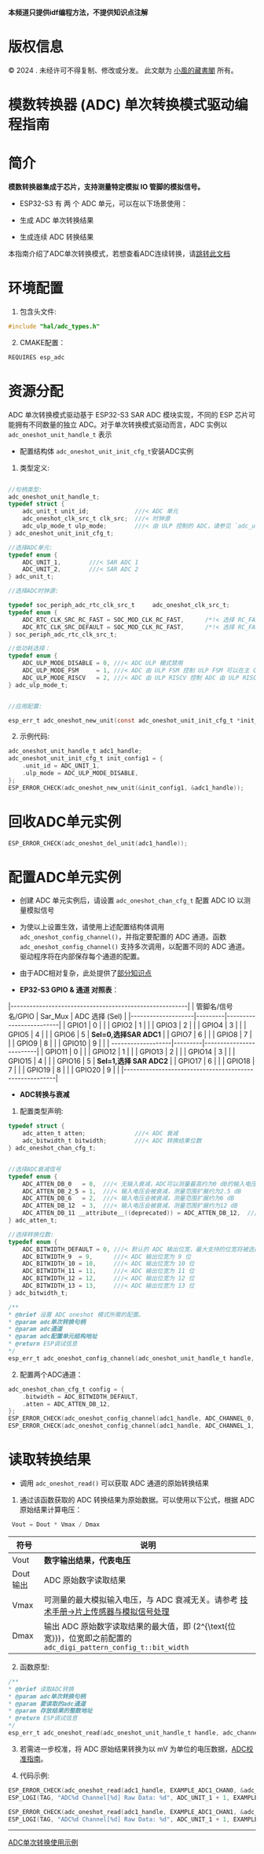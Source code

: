 **本频道只提供idf编程方法，不提供知识点注解**

# 版权信息

© 2024 . 未经许可不得复制、修改或分发。 此文献为 [小風的藏書閣](https://t.me/xfp2333) 所有。

# 模数转换器 (ADC) 单次转换模式驱动编程指南

# 简介

**模数转换器集成于芯片，支持测量特定模拟 IO 管脚的模拟信号。**

- ESP32-S3 有 两 个 ADC 单元，可以在以下场景使用：

- 生成 ADC 单次转换结果

- 生成连续 ADC 转换结果

本指南介绍了ADC单次转换模式，若想查看ADC连续转换，请[跳转此文档](ADC.md)

# 环境配置

1. 包含头文件:
```c
#include "hal/adc_types.h"
```

2. CMAKE配置：
```c
REQUIRES esp_adc
```

# 资源分配

ADC 单次转换模式驱动基于 ESP32-S3 SAR ADC 模块实现，不同的 ESP 芯片可能拥有不同数量的独立 ADC。对于单次转换模式驱动而言，ADC 实例以 `adc_oneshot_unit_handle_t` 表示

-  配置结构体 `adc_oneshot_unit_init_cfg_t`安装ADC实例

1. 类型定义:

```c

//句柄类型:
adc_oneshot_unit_handle_t;
typedef struct {
    adc_unit_t unit_id;             ///< ADC 单元
    adc_oneshot_clk_src_t clk_src;  ///< 时钟源
    adc_ulp_mode_t ulp_mode;        ///< 由 ULP 控制的 ADC，请参见 `adc_ulp_mode_t`
} adc_oneshot_unit_init_cfg_t;

//选择ADC单元:
typedef enum {
    ADC_UNIT_1,        ///< SAR ADC 1
    ADC_UNIT_2,        ///< SAR ADC 2
} adc_unit_t;

//选择ADC时钟源:

typedef soc_periph_adc_rtc_clk_src_t     adc_oneshot_clk_src_t;  
typedef enum {
    ADC_RTC_CLK_SRC_RC_FAST = SOC_MOD_CLK_RC_FAST,      /*!< 选择 RC_FAST 作为源时钟 */
    ADC_RTC_CLK_SRC_DEFAULT = SOC_MOD_CLK_RC_FAST,      /*!< 选择 RC_FAST 作为默认时钟选择 */
} soc_periph_adc_rtc_clk_src_t;

//低功耗选择：
typedef enum {
    ADC_ULP_MODE_DISABLE = 0, ///< ADC ULP 模式禁用
    ADC_ULP_MODE_FSM     = 1, ///< ADC 由 ULP FSM 控制 ULP FSM 可以在主 CPU 休眠时定期唤醒并执行一些预定义的任务，包括控制 ADC 进行数据采集。
    ADC_ULP_MODE_RISCV   = 2, ///< ADC 由 ULP RISCV 控制 ADC 由 ULP RISCV 控制。ULP RISCV 是一个更强大的处理器，可以执行更复杂的任务，包括控制 ADC 进行数据采集和处理
} adc_ulp_mode_t;


//应用配置:

esp_err_t adc_oneshot_new_unit(const adc_oneshot_unit_init_cfg_t *init_config, adc_oneshot_unit_handle_t *ret_unit);
```

2. 示例代码:

```c
adc_oneshot_unit_handle_t adc1_handle;
adc_oneshot_unit_init_cfg_t init_config1 = {
    .unit_id = ADC_UNIT_1,
    .ulp_mode = ADC_ULP_MODE_DISABLE,
};
ESP_ERROR_CHECK(adc_oneshot_new_unit(&init_config1, &adc1_handle));
```

# 回收ADC单元实例

```c
ESP_ERROR_CHECK(adc_oneshot_del_unit(adc1_handle));
```

# 配置ADC单元实例

- 创建 ADC 单元实例后，请设置 `adc_oneshot_chan_cfg_t` 配置 ADC IO 以测量模拟信号
- 为使以上设置生效，请使用上述配置结构体调用 `adc_oneshot_config_channel()`，并指定要配置的 ADC 通道。函数 `adc_oneshot_config_channel()` 支持多次调用，以配置不同的 ADC 通道。驱动程序将在内部保存每个通道的配置。

- 由于ADC相对复杂，此处提供了[部分知识点](ADC_POINT.md)

- **EP32-S3 GPIO & 通道 对照表**：


|--------------------------------------------------------|
| 管脚名/信号名/GPIO | Sar_Mux | ADC 选择 (Sel)           |
|--------------------|---------|-------------------------|
| GPIO1              | 0       |                         |
| GPIO2              | 1       |                         |
| GPIO3              | 2       |                         |
| GPIO4              | 3       |                         |
| GPIO5              | 4       |                         |
| GPIO6              | 5       | **Sel=0,选择SAR ADC1**  |
| GPIO7              | 6       |                         |
| GPIO8              | 7       |                         |
| GPIO9              | 8       |                         |
| GPIO10             | 9       |                         |
| -------------------|---------|-------------------------|
| GPIO11             | 0       |                         |
| GPIO12             | 1       |                         |
| GPIO13             | 2       |                         |
| GPIO14             | 3       |                         |
| GPIO15             | 4       |                         |
| GPIO16             | 5       | **Sel=1,选择 SAR ADC2** |
| GPIO17             | 6       |                         |
| GPIO18             | 7       |                         |
| GPIO19             | 8       |                         |
| GPIO20             | 9       |                         |
|--------------------------------------------------------|

- **ADC转换与衰减**


1. 配置类型声明:

```c
typedef struct {
    adc_atten_t atten;              ///< ADC 衰减
    adc_bitwidth_t bitwidth;        ///< ADC 转换结果位数
} adc_oneshot_chan_cfg_t;


//选择ADC衰减信号
typedef enum {
    ADC_ATTEN_DB_0   = 0,  ///< 无输入衰减，ADC可以测量最高约为0 dB的输入电压
    ADC_ATTEN_DB_2_5 = 1,  ///< 输入电压会被衰减，测量范围扩展约为2.5 dB
    ADC_ATTEN_DB_6   = 2,  ///< 输入电压会被衰减，测量范围扩展约为6 dB
    ADC_ATTEN_DB_12  = 3,  ///< 输入电压会被衰减，测量范围扩展约为12 dB
    ADC_ATTEN_DB_11 __attribute__((deprecated)) = ADC_ATTEN_DB_12,  ///< 已弃用，与 `ADC_ATTEN_DB_12` 行为相同
} adc_atten_t;

//选择转换位数:
typedef enum {
    ADC_BITWIDTH_DEFAULT = 0, ///< 默认的 ADC 输出位宽，最大支持的位宽将被选择
    ADC_BITWIDTH_9  = 9,      ///< ADC 输出位宽为 9 位
    ADC_BITWIDTH_10 = 10,     ///< ADC 输出位宽为 10 位
    ADC_BITWIDTH_11 = 11,     ///< ADC 输出位宽为 11 位
    ADC_BITWIDTH_12 = 12,     ///< ADC 输出位宽为 12 位
    ADC_BITWIDTH_13 = 13,     ///< ADC 输出位宽为 13 位
} adc_bitwidth_t;

/**
* @brief 设置 ADC oneshot 模式所需的配置。
* @param adc单次转换句柄
* @param adc通道
* @param adc配置单元结构地址
* @return ESP调试信息
*/
esp_err_t adc_oneshot_config_channel(adc_oneshot_unit_handle_t handle, adc_channel_t channel, const adc_oneshot_chan_cfg_t *config);
```

2. 配置两个ADC通道：
```c
adc_oneshot_chan_cfg_t config = {
    .bitwidth = ADC_BITWIDTH_DEFAULT,
    .atten = ADC_ATTEN_DB_12,
};
ESP_ERROR_CHECK(adc_oneshot_config_channel(adc1_handle, ADC_CHANNEL_0, &config));
ESP_ERROR_CHECK(adc_oneshot_config_channel(adc1_handle, ADC_CHANNEL_1, &config));
```

# 读取转换结果

- 调用 `adc_oneshot_read()` 可以获取 ADC 通道的原始转换结果
1. 通过该函数获取的 ADC 转换结果为原始数据。可以使用以下公式，根据 ADC 原始结果计算电压：
```c
 Vout = Dout * Vmax / Dmax 
 ```
| 符号     | 说明                                                                                                             |
|----------|------------------------------------------------------------------------------------------------------------------|
| Vout     | **数字输出结果，代表电压**                                                                                       |
| Dout输出 | ADC 原始数字读取结果                                                                                            |
| Vmax     | 可测量的最大模拟输入电压，与 ADC 衰减无关。请参考 [技术手册->片上传感器与模拟信号处理](/PDF/ESP32-S3.pdf)         |
| Dmax     | 输出 ADC 原始数字读取结果的最大值，即 \(2^{\text{位宽}}\)，位宽即之前配置的 `adc_digi_pattern_config_t::bit_width` |

 2. 函数原型:
 ```c
 /**
 * @brief 读取ADC转换
 * @param adc单次转换句柄
 * @param 要读取的adc通道
 * @param 存放结果的整数地址
 * @return ESP调试信息 
 */
esp_err_t adc_oneshot_read(adc_oneshot_unit_handle_t handle, adc_channel_t chan, int *out_raw);

 ```
 3. 若需进一步校准，将 ADC 原始结果转换为以 mV 为单位的电压数据，[ADC校准指南](ADC_calibration.md)。

 4. 代码示例:
 ```c
ESP_ERROR_CHECK(adc_oneshot_read(adc1_handle, EXAMPLE_ADC1_CHAN0, &adc_raw[0][0]));
ESP_LOGI(TAG, "ADC%d Channel[%d] Raw Data: %d", ADC_UNIT_1 + 1, EXAMPLE_ADC1_CHAN0, adc_raw[0][0]);

ESP_ERROR_CHECK(adc_oneshot_read(adc1_handle, EXAMPLE_ADC1_CHAN1, &adc_raw[0][1]));
ESP_LOGI(TAG, "ADC%d Channel[%d] Raw Data: %d", ADC_UNIT_1 + 1, EXAMPLE_ADC1_CHAN1, adc_raw[0][1]);
 ```


----------------------------------------------------------------------------

[ADC单次转换使用示例](/ADC/ADC0_example.c)
